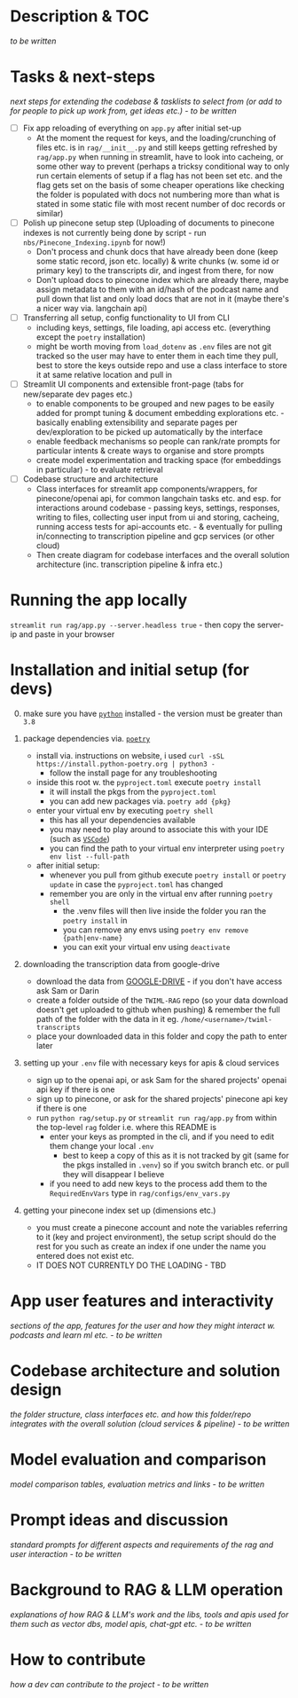 # Description & TOC
*to be written*

# Tasks & next-steps
*next steps for extending the codebase & tasklists to select from (or add to for people to pick up work from, get ideas etc.) - to be written*

- [ ] Fix app reloading of everything on `app.py` after initial set-up
    - At the moment the request for keys, and the loading/crunching of files etc. is in `rag/__init__.py` and still keeps getting refreshed by `rag/app.py` when running in streamlit, have to look into cacheing, or some other way to prevent (perhaps a tricksy conditional way to only run certain elements of setup if a flag has not been set etc. and the flag gets set on the basis of some cheaper operations like checking the folder is populated with docs not numbering more than what is stated in some static file with most recent number of doc records or similar)
- [ ] Polish up pinecone setup step (Uploading of documents to pinecone indexes is not currently being done by script - run `nbs/Pinecone_Indexing.ipynb` for now!)
    - Don't process and chunk docs that have already been done (keep some static record, json etc. locally) & write chunks (w. some id or primary key) to the transcripts dir, and ingest from there, for now
    - Don't upload docs to pinecone index which are already there, maybe assign metadata to them with an id/hash of the podcast name and pull down that list and only load docs that are not in it (maybe there's a nicer way via. langchain api)
- [ ] Transferring all setup, config functionality to UI from CLI
    - including keys, settings, file loading, api access etc. (everything except the `poetry` installation)
    - might be worth moving from `load_dotenv` as `.env` files are not git tracked so the user may have to enter them in each time they pull, best to store the keys outside repo and use a class interface to store it at same relative location and pull in
- [ ] Streamlit UI components and extensible front-page (tabs for new/separate dev pages etc.)
    - to enable components to be grouped and new pages to be easily added for prompt tuning & document embedding explorations etc. - basically enabling extensibility and separate pages per dev/exploration to be picked up automatically by the interface
    - enable feedback mechanisms so people can rank/rate prompts for particular intents & create ways to organise and store prompts
    - create model experimentation and tracking space (for embeddings in particular) - to evaluate retrieval
- [ ] Codebase structure and architecture
    - Class interfaces for streamlit app components/wrappers, for pinecone/openai api, for common langchain tasks etc. and esp. for interactions around codebase - passing keys, settings, responses, writing to files, collecting user input from ui and storing, cacheing, running access tests for api-accounts etc.
          - & eventually for pulling in/connecting to transcription pipeline and gcp services (or other cloud)
    - Then create diagram for codebase interfaces and the overall solution architecture (inc. transcription pipeline & infra etc.)


# Running the app locally
`streamlit run rag/app.py --server.headless true`
    - then copy the server-ip and paste in your browser

# Installation and initial setup (for devs)
0. make sure you have [`python`](https://www.python.org/downloads/) installed - the version must be greater than `3.8`

1. package dependencies via. [`poetry`](https://python-poetry.org/docs/)
    - install via. instructions on website, i used `curl -sSL https://install.python-poetry.org | python3 -`
        - follow the install page for any troubleshooting
    - inside this root w. the `pyproject.toml` execute `poetry install`
        - it will install the pkgs from the `pyproject.toml`
        - you can add new packages via. `poetry add {pkg}`
    - enter your virtual env by executing `poetry shell`
        - this has all your dependencies available
        - you may need to play around to associate this with your IDE (such as [`VSCode`](https://code.visualstudio.com/docs/python/environments#_working-with-python-interpreters))
        - you can find the path to your virtual env interpreter using `poetry env list --full-path`
    - after initial setup:
        - whenever you pull from github execute `poetry install` or `poetry update` in case the `pyproject.toml` has changed
        - remember you are only in the virtual env after running `poetry shell`
            - the .venv files will then live inside the folder you ran the `poetry install` in
            - you can remove any envs using `poetry env remove {path|env-name}`
            - you can exit your virtual env using `deactivate`

2. downloading the transcription data from google-drive
    - download the data from [GOOGLE-DRIVE](https://drive.google.com/drive/folders/0AL0-_RLA7pqDUk9PVA) - if you don't have access ask Sam or Darin
    - create a folder outside of the `TWIML-RAG` repo (so your data download doesn't get uploaded to github when pushing) & remember the full path of the folder with the data in it eg. `/home/<username>/twiml-transcripts`
    - place your downloaded data in this folder and copy the path to enter later

3. setting up your `.env` file with necessary keys for apis & cloud services
    - sign up to the openai api, or ask Sam for the shared projects' openai api key if there is one
    - sign up to pinecone, or ask for the shared projects' pinecone api key if there is one
    - run `python rag/setup.py` or `streamlit run rag/app.py` from within the top-level `rag` folder i.e. where this README is
        - enter your keys as prompted in the cli, and if you need to edit them change your local `.env`
            - best to keep a copy of this as it is not tracked by git (same for the pkgs installed in `.venv`) so if you switch branch etc. or pull they will disappear I believe
        - if you need to add new keys to the process add them to the `RequiredEnvVars` type in `rag/configs/env_vars.py` 

4. getting your pinecone index set up (dimensions etc.)
    - you must create a pinecone account and note the variables referring to it (key and project environment), the setup script should do the rest for you such as create an index if one under the name you entered does not exist etc.
    - IT DOES NOT CURRENTLY DO THE LOADING - TBD

# App user features and interactivity
*sections of the app, features for the user and how they might interact w. podcasts and learn ml etc. - to be written*

# Codebase architecture and solution design
*the folder structure, class interfaces etc. and how this folder/repo integrates with the overall solution (cloud services & pipeline) - to be written*

# Model evaluation and comparison
*model comparison tables, evaluation metrics and links - to be written*

# Prompt ideas and discussion
*standard prompts for different aspects and requirements of the rag and user interaction - to be written*

# Background to RAG & LLM operation
*explanations of how RAG & LLM's work and the libs, tools and apis used for them such as vector dbs, model apis, chat-gpt etc. - to be written*

# How to contribute
*how a dev can contribute to the project - to be written*
